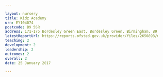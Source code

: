 ```yaml
---

layout: nursery
title: Kidz Academy
urn: EY104074
postcode: B9 5SR
address: 171-175 Bordesley Green East, Bordesley Green, Birmingham, B9 5SR
latestReportUrl: https://reports.ofsted.gov.uk/provider/files/2650893/urn/EY104074.pdf
teaching: 2
development: 2
leadership: 2
outcomes: 2
overall: 2
date: 25 January 2017

---
```

